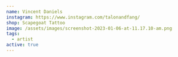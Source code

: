 ```yaml
---
name: Vincent Daniels
instagram: https://www.instagram.com/talonandfang/
shop: Scapegoat Tattoo
image: /assets/images/screenshot-2023-01-06-at-11.17.10-am.png
tags:
  - artist
active: true
---
```

